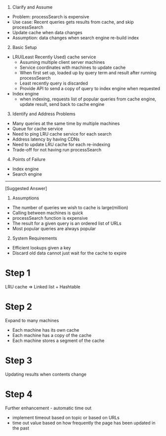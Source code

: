 1. Clarify and Assume
- Problem: processSearch is expensive
- Use case: Recent queries gets results from cache, and skip processSearch
- Update cache when data changes
- Assumption: data changes when search engine re-build index

2. Basic Setup
- LRU(Least Recently Used) cache service
    - Assuming multiple client server machines
    - Service coordinates with machines to update cache
    - When first set up, loaded up by query term and result after running processSearch
    - Least recently query is discarded
    - Provide API to send a copy of query to index engine when requested
- Index engine
    - when indexing, requests list of popular queries from cache engine, update result, send back to cache engine

3. Identify and Address Problems
- Many queries at the same time by multiple machines
- Queue for cache service
- Need to ping LRU cache service for each search
- Address latency by having CDNs
- Need to update LRU cache for each re-indexing
- Trade-off for not having run processSearch

4. Points of Failure
- Index engine
- Search engine

-----------------

[Suggested Answer]

1. Assumptions
- The number of queries we wish to cache is large(million)
- Calling between machines is quick
- processSearch function is expensive
- The result for a given query is an ordered list of URLs
- Most popular queries are always popular

2. System Requirements
- Efficient lookups given a key
- Discard old data cannot just wait for the cache to expire

# Step 1
LRU cache => Linked list + Hashtable

# Step 2
Expand to many machines
- Each machine has its own cache
- Each machine has a copy of the cache
- Each machine stores a segment of the cache

# Step 3
Updating results when contents change

# Step 4
Further enhancement - automatic time out
- implement timeout based on topic or based on URLs
- time out value based on how frequently the page has been updated in the past